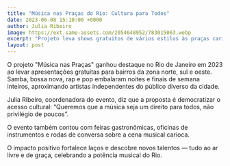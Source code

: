 ```yaml
---
title: "Música nas Praças do Rio: Cultura para Todos"
date: 2023-06-08 15:10:00 +0000
author: Julia Ribeiro
image: https://ext.same-assets.com/2054648952/783015063.webp
excerpt: "Projeto leva shows gratuitos de vários estilos às praças cariocas."
layout: post
---
```


O projeto "Música nas Praças" ganhou destaque no Rio de Janeiro em 2023 ao levar apresentações gratuitas para bairros da zona norte, sul e oeste. Samba, bossa nova, rap e pop embalaram noites e finais de semana inteiros, aproximando artistas independentes do público diverso da cidade.

Julia Ribeiro, coordenadora do evento, diz que a proposta é democratizar o acesso cultural: “Queremos que a música seja um direito para todos, não privilégio de poucos”.

O evento também contou com feiras gastronômicas, oficinas de instrumentos e rodas de conversa sobre a cena musical carioca.

O impacto positivo fortalece laços e descobre novos talentos — tudo ao ar livre e de graça, celebrando a potência musical do Rio.
